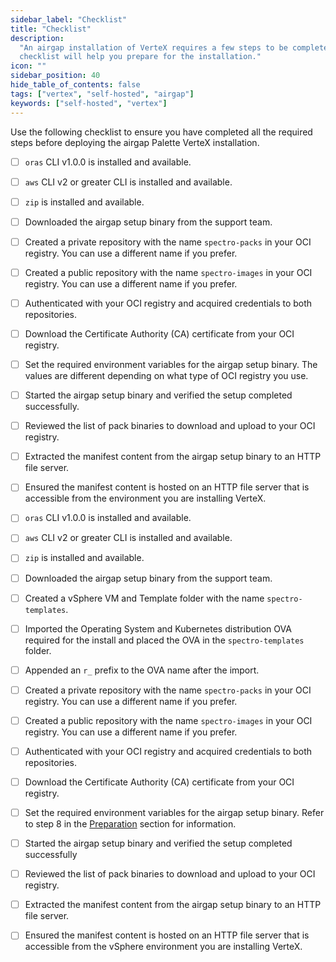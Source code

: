 ```yaml
---
sidebar_label: "Checklist"
title: "Checklist"
description:
  "An airgap installation of VerteX requires a few steps to be completed before the installation can begin. This
  checklist will help you prepare for the installation."
icon: ""
sidebar_position: 40
hide_table_of_contents: false
tags: ["vertex", "self-hosted", "airgap"]
keywords: ["self-hosted", "vertex"]
---
```


Use the following checklist to ensure you have completed all the required steps before deploying the airgap Palette
VerteX installation.

<Tabs queryString="platform">

<TabItem label="Kubernetes" value="k8s">

- [ ] `oras` CLI v1.0.0 is installed and available.

- [ ] `aws` CLI v2 or greater CLI is installed and available.

- [ ] `zip` is installed and available.

- [ ] Downloaded the airgap setup binary from the support team.

- [ ] Created a private repository with the name `spectro-packs` in your OCI registry. You can use a different name if
      you prefer.

- [ ] Created a public repository with the name `spectro-images` in your OCI registry. You can use a different name if
      you prefer.

- [ ] Authenticated with your OCI registry and acquired credentials to both repositories.

- [ ] Download the Certificate Authority (CA) certificate from your OCI registry.

- [ ] Set the required environment variables for the airgap setup binary. The values are different depending on what
      type of OCI registry you use.

- [ ] Started the airgap setup binary and verified the setup completed successfully.

- [ ] Reviewed the list of pack binaries to download and upload to your OCI registry.

- [ ] Extracted the manifest content from the airgap setup binary to an HTTP file server.

- [ ] Ensured the manifest content is hosted on an HTTP file server that is accessible from the environment you are
      installing VerteX.

</TabItem>

<TabItem label="VMware vSphere" value="vsphere">

- [ ] `oras` CLI v1.0.0 is installed and available.

- [ ] `aws` CLI v2 or greater CLI is installed and available.

- [ ] `zip` is installed and available.

- [ ] Downloaded the airgap setup binary from the support team.

- [ ] Created a vSphere VM and Template folder with the name `spectro-templates`.

- [ ] Imported the Operating System and Kubernetes distribution OVA required for the install and placed the OVA in the
      `spectro-templates` folder.

- [ ] Appended an `r_` prefix to the OVA name after the import.

- [ ] Created a private repository with the name `spectro-packs` in your OCI registry. You can use a different name if
      you prefer.

- [ ] Created a public repository with the name `spectro-images` in your OCI registry. You can use a different name if
      you prefer.

- [ ] Authenticated with your OCI registry and acquired credentials to both repositories.

- [ ] Download the Certificate Authority (CA) certificate from your OCI registry.

- [ ] Set the required environment variables for the airgap setup binary. Refer to step 8 in the
      [Preparation](#preperation) section for information.

- [ ] Started the airgap setup binary and verified the setup completed successfully

- [ ] Reviewed the list of pack binaries to download and upload to your OCI registry.

- [ ] Extracted the manifest content from the airgap setup binary to an HTTP file server.

- [ ] Ensured the manifest content is hosted on an HTTP file server that is accessible from the vSphere environment you
      are installing VerteX.

</TabItem>

</Tabs>
